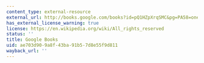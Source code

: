 ```yaml
---
content_type: external-resource
external_url: http://books.google.com/books?id=pQ1HZpXrqSMC&pg=PA58=onepage
has_external_license_warning: true
license: https://en.wikipedia.org/wiki/All_rights_reserved
status: ''
title: Google Books
uid: ae703d90-9a8f-43ba-91b5-7d8e55f9d811
wayback_url: ''
---
```

